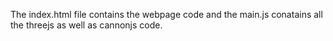 The index.html file contains the webpage code and the main.js conatains all the threejs as well as cannonjs code. 
